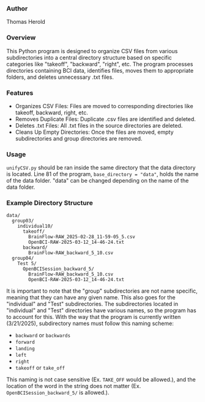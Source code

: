 ### Author

Thomas Herold


### Overview

This Python program is designed to organize CSV files from various subdirectories into a central directory structure based on specific categories like "takeoff", "backward", "right", etc. The program processes directories containing BCI data, identifies files, moves them to appropriate folders, and deletes unnecessary .txt files.


### Features

- Organizes CSV Files: Files are moved to corresponding directories like takeoff, backward, right, etc.
- Removes Duplicate Files: Duplicate .csv files are identified and deleted.
- Deletes .txt Files: All .txt files in the source directories are deleted.
- Cleans Up Empty Directories: Once the files are moved, empty subdirectories and group directories are removed.


### Usage

`unifyCSV.py` should be ran inside the same directory that the data directory is located. Line 81 of the program, `base_directory = "data"`, holds the name of the data folder. "data" can be changed depending on the name of the data folder.


### Example Directory Structure

```
data/
  group03/
    individual10/
      takeoff/
        BrainFlow-RAW_2025-02-28_11-59-05_5.csv
        OpenBCI-RAW-2025-03-12_14-46-24.txt
      backward/
        BrainFlow-RAW_backward_5_10.csv
  group04/
    Test 5/
      OpenBCISession_backward_5/
        BrainFlow-RAW_backward_5_10.csv
        OpenBCI-RAW-2025-03-12_14-46-24.txt
```

It is important to note that the "group" subdirectories are not name specific, meaning that they can have any given name. This also goes for the "individual" and "Test" subdirectories. The subdirectories located in "individual" and "Test" directories have various names, so the program has to account for this. With the way that the program is currently written (3/21/2025), subdirectory names must follow this naming scheme:

- `backward` or `backwards`
- `forward`
- `landing`
- `left`
- `right`
- `takeoff` or `take_off`

This naming is not case sensitive (Ex. `TAKE_OFF` would be allowed.), and the location of the word in the string does not matter (Ex. `OpenBCISession_backward_5/` is allowed.).